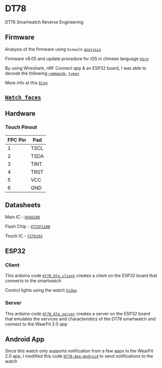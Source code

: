 # DT78 
DT78 Smartwatch Reverse Engineering

## Firmware
Analysis of the firmware using `binwalk` [`analysis`](https://github.com/fbiego/dt78/blob/master/firmware/analysis.md)

Firmware v8.05 and update procedure for iOS in chinese language [`here`](https://github.com/fbiego/dt78/tree/master/firmware/ios_ota_chinese)

By using Wireshark, nRF Connect app & an ESP32 board, I was able to decode the following [`commands`](https://github.com/fbiego/dt78/blob/master/DT78_COMMANDS.md), [`types`](https://github.com/fbiego/dt78/blob/master/CMD_TYPES.md)

More info at this [`blog`](http://www.biego.tech/dt78)

## [`Watch faces`](https://github.com/fbiego/dt78/blob/master/firmware/watchface.md)

## Hardware

### Touch Pinout

| FPC Pin | Pad |
| --- | --- |
| 1 | TSCL |
| 2 | TSDA |
| 3 | TINT |
| 4 | TRST |
| 5 | VCC |
| 6 | GND |

## Datasheets
Main IC - [`HS6620D`](https://github.com/fbiego/dt78/blob/master/datasheets/HS6620D_data_sheet_V3.0.pdf)

Flash Chip - [`XT25F128B`](https://github.com/fbiego/dt78/blob/master/datasheets/XTX-XT25F128BSSIGT.pdf)

Touch IC - [`CST816S`](https://github.com/fbiego/dt78/blob/master/datasheets/CST816S.pdf)

## ESP32

### Client

This arduino code [`dt78_ble_client`](https://github.com/fbiego/dt78/blob/master/dt78_ble_client/dt78_ble_client.ino) creates a client on the ESP32 board that connects to the smartwatch

Control lights using the watch [`Video`](https://youtu.be/IGo9HJPbSt0)

### Server

This arduino code [`dt78_ble_server`](https://github.com/fbiego/dt78/blob/master/dt78_ble_server/dt78_ble_server.ino) creates a server on the ESP32 board that emulates the services and characteristics of the DT78 smartwatch and connect to the WearFit 2.0 app

## Android App

Since this watch only supports notification from a few apps in the WearFit 2.0 app, I modified this code [`DT78-App-Android`](https://github.com/fbiego/DT78-App-Android) to send notifications to the watch

